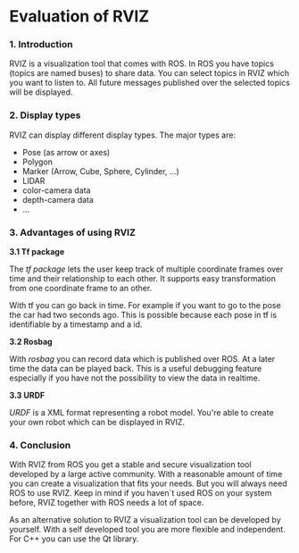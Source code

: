 # Evaluation of RVIZ

### 1. Introduction

RVIZ is a visualization tool that comes with ROS. In ROS you have topics (topics are named buses) to share data. You can select topics in RVIZ which you want to listen to. All future messages published over the selected topics will be displayed.  


### 2. Display types

RVIZ can display different display types. The major types are:

* Pose (as arrow or axes)
* Polygon
* Marker (Arrow, Cube, Sphere, Cylinder, ...)
* LIDAR
* color-camera data
* depth-camera data
* ...

### 3. Advantages of using RVIZ

**3.1 Tf package**

The *tf package* lets the user keep track of multiple coordinate frames over time and their relationship to each other. It supports easy transformation from one coordinate frame to an other. 

With tf you can go back in time. For example if you want to go to the pose the car had two seconds ago. This is possible because each pose in tf is identifiable by a timestamp and a id.

**3.2 Rosbag**

With *rosbag* you can record data which is published over ROS. At a later time the data can be played back. This is a useful debugging feature especially if you have not the possibility to view the data in realtime.

**3.3 URDF**

*URDF* is a XML format representing a robot model. You're able to create your own robot which can be displayed in RVIZ.


### 4. Conclusion

With RVIZ from ROS you get a stable and secure visualization tool developed by a large active community. With a reasonable amount of time you can create a visualization that fits your needs. But you will always need ROS to use RVIZ. Keep in mind if you haven´t used ROS on your system before, RVIZ together with ROS needs a lot of space.

As an alternative solution to RVIZ a visualization tool can be developed by yourself. With a self developed tool you are more flexible and independent. For C++ you can use the Qt library.